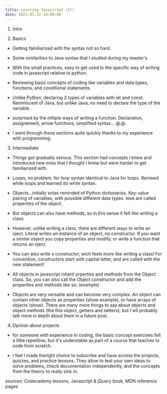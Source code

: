 ```yaml
---
title: Learning Javascript (I?)
date: 2021-01-22 19:00:00
---
```


1. Intro

2. Basics
- Getting familiarized with the syntax not so hard.
- Some similarities to Java syntax that I studied during my master's
- With the small practices, easy to get used to the specific way of writing code in javascript relative to python.

- Reviewing basic concepts of coding like variables and data types, functions, and conditional statements.

- Unlike Python, declaring 2 types of variables with let and const. Reminiscent of Java, but unlike Java, no need to declare the type of the variable.

- surprised by the mltiple ways of writing a function. Declaration, assignement, arrow functions, simplified syntax... @.@

- I went through these sections quite quickly thanks to my experience with programming. 

3. Intermediate

- Things got gradually serious. This section had concepts I knew and introduced new ones that I thought I knew but were harder to get familiarized with.

- Loops, no problem, for loop syntax identical to Java for loops. Reviwed while loops and learned do while syntax.

- Objects...initially sntax reminded of Python dictionaries. Key-value pairing of variables, with possible different data types. tese are called properties of the object.
- But objects can also have methods, so in this sense it felt like writing a class. 
- However, unlike writing a class, there are different ways to write an oject. Literal writes an instance of an object, no constructor. If you want a similar object you copy properties and modify, or write a function that returns an oject. 
- You can also write a constructor, wich feels more like writing a class! For convention, constructors start with capital letter, and are called with the new statement!
- All objects in javascript inherit prperties and methods from the Object class. So, you can also call the Object constructor and add the properties and methods like so: (example)
- Objects are very versatile and can become very complex. An object can contain other objects as properties (show example), or have arrays of objects (show). There are many more things to say about objects and object methods (the this object, getters and setters), but I wll probably talk more in depth about them in a future post.

4. Opinion about projects 

- for someone with experience in coding, the basic concept exercises felt a little repetitive, but it's understable as part of a course that teaches to code from scratch.

- I feel I made theright choice to subscribe and have access the projects, quizzes, and practice lessons. They allow to test your own ideas to solve problems, check documentation independently, and the concepts from the theory to really sink in.

sources: Codecademy lessons, Javascript & jQuery book, MDN reference pages